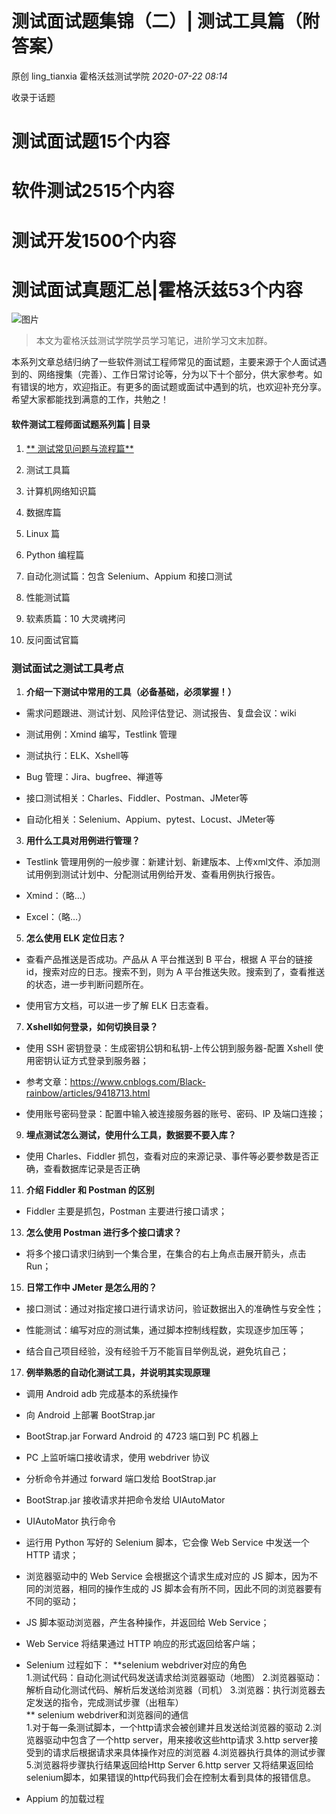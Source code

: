 # 测试面试题集锦（二）| 测试工具篇（附答案）

原创 ling_tianxia 霍格沃兹测试学院  _2020-07-22 08:14_

收录于话题

# 测试面试题15个内容

# 软件测试2515个内容

# 测试开发1500个内容

# 测试面试真题汇总|霍格沃兹53个内容

![图片](https://mmbiz.qpic.cn/mmbiz_jpg/ervTCibwaujGrqKSlxTGGvicLFpIEPxJVWBzRVT9o0P9AbCw9y7dcMzb48XqlmMJH4UJooeVo3O80tubtJ98icaKQ/640?wx_fmt=jpeg&tp=webp&wxfrom=5&wx_lazy=1&wx_co=1)

> 本文为霍格沃兹测试学院学员学习笔记，进阶学习文末加群。

本系列文章总结归纳了一些软件测试工程师常见的面试题，主要来源于个人面试遇到的、网络搜集（完善）、工作日常讨论等，分为以下十个部分，供大家参考。如有错误的地方，欢迎指正。有更多的面试题或面试中遇到的坑，也欢迎补充分享。希望大家都能找到满意的工作，共勉之！

#### 软件测试工程师面试题系列篇 | 目录

1. [**
   测试常见问题与流程篇**](http://mp.weixin.qq.com/s?__biz=MzU3NDM4ODEzMg==&mid=2247489415&idx=1&sn=d936c2f4a43deebeff02a4a20a1b67df&chksm=fd32754cca45fc5ae55afcdfe9bc85a6d699b39cbfa0fb621e7d1054f7809274113d2e77765a&scene=21#wechat_redirect)

2. 测试工具篇

3. 计算机网络知识篇

4. 数据库篇

5. Linux 篇

6. Python 编程篇

7. 自动化测试篇：包含 Selenium、Appium 和接口测试

8. 性能测试篇

9. 软素质篇：10 大灵魂拷问

10. 反问面试官篇

### 测试面试之测试工具考点

1. **介绍一下测试中常用的工具（必备基础，必须掌握！）**


- 需求问题跟进、测试计划、风险评估登记、测试报告、复盘会议：wiki

- 测试用例：Xmind 编写，Testlink 管理

- 测试执行：ELK、Xshell等

- Bug 管理：Jira、bugfree、禅道等

- 接口测试相关：Charles、Fiddler、Postman、JMeter等

- 自动化相关：Selenium、Appium、pytest、Locust、JMeter等


3. **用什么工具对用例进行管理？**


- Testlink 管理用例的一般步骤：新建计划、新建版本、上传xml文件、添加测试用例到测试计划中、分配测试用例给开发、查看用例执行报告。

- Xmind：（略…）

- Excel：（略…）


5. **怎么使用 ELK 定位日志？**


- 查看产品推送是否成功。产品从 A 平台推送到 B 平台，根据 A 平台的链接 id，搜索对应的日志。搜索不到，则为 A 平台推送失败。搜索到了，查看推送的状态，进一步判断问题所在。

- 使用官方文档，可以进一步了解 ELK 日志查看。


7. **Xshell如何登录，如何切换目录？**


- 使用 SSH 密钥登录：生成密钥公钥和私钥-上传公钥到服务器-配置 Xshell 使用密钥认证方式登录到服务器；

- 参考文章：https://www.cnblogs.com/Black-rainbow/articles/9418713.html

- 使用账号密码登录：配置中输入被连接服务器的账号、密码、IP 及端口连接；


9. **埋点测试怎么测试，使用什么工具，数据要不要入库？**


- 使用 Charles、Fiddler 抓包，查看对应的来源记录、事件等必要参数是否正确，查看数据库记录是否正确


11. **介绍 Fiddler 和 Postman 的区别**


- Fiddler 主要是抓包，Postman 主要进行接口请求；


13. **怎么使用 Postman 进行多个接口请求？**


- 将多个接口请求归纳到一个集合里，在集合的右上角点击展开箭头，点击 Run；


15. **日常工作中 JMeter 是怎么用的？**


- 接口测试：通过对指定接口进行请求访问，验证数据出入的准确性与安全性；

- 性能测试：编写对应的测试集，通过脚本控制线程数，实现逐步加压等；

- 结合自己项目经验，没有经验千万不能盲目举例乱说，避免坑自己；


17. **例举熟悉的自动化测试工具，并说明其实现原理**


- 调用 Android adb 完成基本的系统操作

- 向 Android 上部署 BootStrap.jar

- BootStrap.jar Forward Android 的 4723 端口到 PC 机器上

- PC 上监听端口接收请求，使用 webdriver 协议

- 分析命令并通过 forward 端口发给 BootStrap.jar

- BootStrap.jar 接收请求并把命令发给 UIAutoMator

- UIAutoMator 执行命令

- 运行用 Python 写好的 Selenium 脚本，它会像 Web Service 中发送一个 HTTP 请求；

- 浏览器驱动中的 Web Service 会根据这个请求生成对应的 JS 脚本，因为不同的浏览器，相同的操作生成的 JS 脚本会有所不同，因此不同的浏览器要有不同的驱动；

- JS 脚本驱动浏览器，产生各种操作，并返回给 Web Service；

- Web Service 将结果通过 HTTP 响应的形式返回给客户端；

- Selenium 过程如下：
  **selenium webdriver对应的角色  
  1.测试代码：自动化测试代码发送请求给浏览器驱动（地图） 2.浏览器驱动：解析自动化测试代码、解析后发送给浏览器（司机） 3.浏览器：执行浏览器去定发送的指令，完成测试步骤（出租车）  
  ** selenium webdriver和浏览器间的通信  
  1.对于每一条测试脚本，一个http请求会被创建并且发送给浏览器的驱动 2.浏览器驱动中包含了一个http server，用来接收这些http请求 3.http server接受到的请求后根据请求来具体操作对应的浏览器
  4.浏览器执行具体的测试步骤 5.浏览器将步骤执行结果返回给Http Server 6.http server 又将结果返回给selenium脚本，如果错误的http代码我们会在控制太看到具体的报错信息。

- Appium 的加载过程